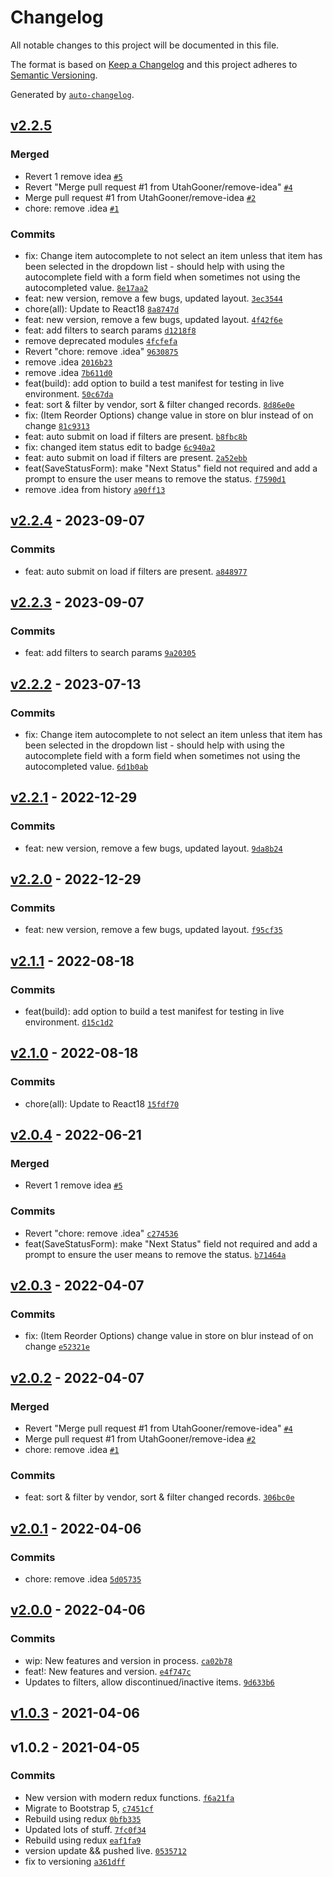 # Changelog

All notable changes to this project will be documented in this file.

The format is based on [Keep a Changelog](https://keepachangelog.com/en/1.0.0/)
and this project adheres to [Semantic Versioning](https://semver.org/spec/v2.0.0.html).

Generated by [`auto-changelog`](https://github.com/CookPete/auto-changelog).

## [v2.2.5](https://github.com/ChumsInc/product-status/compare/v2.2.4...v2.2.5)

### Merged

- Revert 1 remove idea [`#5`](https://github.com/ChumsInc/product-status/pull/5)
- Revert "Merge pull request #1 from UtahGooner/remove-idea" [`#4`](https://github.com/ChumsInc/product-status/pull/4)
- Merge pull request #1 from UtahGooner/remove-idea [`#2`](https://github.com/ChumsInc/product-status/pull/2)
- chore: remove .idea [`#1`](https://github.com/ChumsInc/product-status/pull/1)

### Commits

- fix: Change item autocomplete to not select an item unless that item has been selected in the dropdown list - should help with using the autocomplete field with a form field when sometimes not using the autocompleted value. [`8e17aa2`](https://github.com/ChumsInc/product-status/commit/8e17aa242bc4814e90507ea5c8dae1f46e18de23)
- feat: new version, remove a few bugs, updated layout. [`3ec3544`](https://github.com/ChumsInc/product-status/commit/3ec35447d04e09586c07dfd34458cb26732e653d)
- chore(all): Update to React18 [`8a8747d`](https://github.com/ChumsInc/product-status/commit/8a8747dc8f7ede5da70f4fe44e9a792c047f14ca)
- feat: new version, remove a few bugs, updated layout. [`4f42f6e`](https://github.com/ChumsInc/product-status/commit/4f42f6e7cc273c389261106c32e5f79a131456e7)
- feat: add filters to search params [`d1218f8`](https://github.com/ChumsInc/product-status/commit/d1218f892dbb2901f63d00d840211165562f56f7)
- remove deprecated modules [`4fcfefa`](https://github.com/ChumsInc/product-status/commit/4fcfefae61b0c307e108039544c67690aa73850a)
- Revert "chore: remove .idea" [`9630875`](https://github.com/ChumsInc/product-status/commit/9630875f3e25b35ec81918b4b4ec97439932182a)
- remove .idea [`2016b23`](https://github.com/ChumsInc/product-status/commit/2016b232eed25b075bb7b6c43fde38c776fafc1c)
- remove .idea [`7b611d0`](https://github.com/ChumsInc/product-status/commit/7b611d035d335013df3ef1ac9fb4b1fd39be9d8d)
- feat(build): add option to build a test manifest for testing in live environment. [`50c67da`](https://github.com/ChumsInc/product-status/commit/50c67da900224ff9c83f293d5b80714ebf29afa1)
- feat: sort & filter by vendor, sort & filter changed records. [`8d86e0e`](https://github.com/ChumsInc/product-status/commit/8d86e0eae32e165d809a2e9e52da21a45e12b131)
- fix: (Item Reorder Options) change value in store on blur instead of on change [`81c9313`](https://github.com/ChumsInc/product-status/commit/81c9313c2d7839609012fca3bea32703b8b430c2)
- feat: auto submit on load if filters are present. [`b8fbc8b`](https://github.com/ChumsInc/product-status/commit/b8fbc8bba91c97ce4a5d6c0a7f5fc47f5b887744)
- fix: changed item status edit to badge [`6c940a2`](https://github.com/ChumsInc/product-status/commit/6c940a2973859f76a11a9539e1d17688d48dc322)
- feat: auto submit on load if filters are present. [`2a52ebb`](https://github.com/ChumsInc/product-status/commit/2a52ebb3b407a40f1cddc272b3f324bcb530a96c)
- feat(SaveStatusForm): make "Next Status" field not required and add a prompt to ensure the user means to remove the status. [`f7590d1`](https://github.com/ChumsInc/product-status/commit/f7590d161cccb5c858401152432a761da58fcc53)
- remove .idea from history [`a90ff13`](https://github.com/ChumsInc/product-status/commit/a90ff134ccc994c36df522068d73a2aac65908cb)

## [v2.2.4](https://github.com/ChumsInc/product-status/compare/v2.2.3...v2.2.4) - 2023-09-07

### Commits

- feat: auto submit on load if filters are present. [`a848977`](https://github.com/ChumsInc/product-status/commit/a84897748b1601201480c55063218fcfc292f6b3)

## [v2.2.3](https://github.com/ChumsInc/product-status/compare/v2.2.2...v2.2.3) - 2023-09-07

### Commits

- feat: add filters to search params [`9a20305`](https://github.com/ChumsInc/product-status/commit/9a203052b92ddc67d8012b49be0a61e481d62d0f)

## [v2.2.2](https://github.com/ChumsInc/product-status/compare/v2.2.1...v2.2.2) - 2023-07-13

### Commits

- fix: Change item autocomplete to not select an item unless that item has been selected in the dropdown list - should help with using the autocomplete field with a form field when sometimes not using the autocompleted value. [`6d1b0ab`](https://github.com/ChumsInc/product-status/commit/6d1b0abad6f3acbd9462396184ab4936841fc7ce)

## [v2.2.1](https://github.com/ChumsInc/product-status/compare/v2.2.0...v2.2.1) - 2022-12-29

### Commits

- feat: new version, remove a few bugs, updated layout. [`9da8b24`](https://github.com/ChumsInc/product-status/commit/9da8b243aa8fb398bc550907d6bb551421bb778e)

## [v2.2.0](https://github.com/ChumsInc/product-status/compare/v2.1.1...v2.2.0) - 2022-12-29

### Commits

- feat: new version, remove a few bugs, updated layout. [`f95cf35`](https://github.com/ChumsInc/product-status/commit/f95cf355b9f243878ecfc3f152f93e3671b02b1a)

## [v2.1.1](https://github.com/ChumsInc/product-status/compare/v2.1.0...v2.1.1) - 2022-08-18

### Commits

- feat(build): add option to build a test manifest for testing in live environment. [`d15c1d2`](https://github.com/ChumsInc/product-status/commit/d15c1d2f5aa12044b05dfd676fdb90618b4d1085)

## [v2.1.0](https://github.com/ChumsInc/product-status/compare/v2.0.4...v2.1.0) - 2022-08-18

### Commits

- chore(all): Update to React18 [`15fdf70`](https://github.com/ChumsInc/product-status/commit/15fdf7093db73b5c435c60b5ff8792c74156ef9c)

## [v2.0.4](https://github.com/ChumsInc/product-status/compare/v2.0.3...v2.0.4) - 2022-06-21

### Merged

- Revert 1 remove idea [`#5`](https://github.com/ChumsInc/product-status/pull/5)

### Commits

- Revert "chore: remove .idea" [`c274536`](https://github.com/ChumsInc/product-status/commit/c274536dfbd7c7c5a06ae64b64eca89ceb5efd16)
- feat(SaveStatusForm): make "Next Status" field not required and add a prompt to ensure the user means to remove the status. [`b71464a`](https://github.com/ChumsInc/product-status/commit/b71464ae6b48de0096dc1f1588b45ad219432bb4)

## [v2.0.3](https://github.com/ChumsInc/product-status/compare/v2.0.2...v2.0.3) - 2022-04-07

### Commits

- fix: (Item Reorder Options) change value in store on blur instead of on change [`e52321e`](https://github.com/ChumsInc/product-status/commit/e52321e8b8fdc101d4d3c5128fc043b8607ef4a9)

## [v2.0.2](https://github.com/ChumsInc/product-status/compare/v2.0.1...v2.0.2) - 2022-04-07

### Merged

- Revert "Merge pull request #1 from UtahGooner/remove-idea" [`#4`](https://github.com/ChumsInc/product-status/pull/4)
- Merge pull request #1 from UtahGooner/remove-idea [`#2`](https://github.com/ChumsInc/product-status/pull/2)
- chore: remove .idea [`#1`](https://github.com/ChumsInc/product-status/pull/1)

### Commits

- feat: sort & filter by vendor, sort & filter changed records. [`306bc0e`](https://github.com/ChumsInc/product-status/commit/306bc0edb7fd36e69707359ef219d1dfb3ec3745)

## [v2.0.1](https://github.com/ChumsInc/product-status/compare/v2.0.0...v2.0.1) - 2022-04-06

### Commits

- chore: remove .idea [`5d05735`](https://github.com/ChumsInc/product-status/commit/5d0573554c98435bf99d70ccd99c958d27148718)

## [v2.0.0](https://github.com/ChumsInc/product-status/compare/v1.0.3...v2.0.0) - 2022-04-06

### Commits

- wip: New features and version in process. [`ca02b78`](https://github.com/ChumsInc/product-status/commit/ca02b78fe0bf1cdfa8423b47bf1654f7f2b07fd1)
- feat!: New features and version. [`e4f747c`](https://github.com/ChumsInc/product-status/commit/e4f747ca4dddcc34067e755d553809d98fe79c21)
- Updates to filters, allow discontinued/inactive items. [`9d633b6`](https://github.com/ChumsInc/product-status/commit/9d633b695d9c4ec67b502d30d7dac96e4af7407f)

## [v1.0.3](https://github.com/ChumsInc/product-status/compare/v1.0.2...v1.0.3) - 2021-04-06

## v1.0.2 - 2021-04-05

### Commits

- New version with modern redux functions. [`f6a21fa`](https://github.com/ChumsInc/product-status/commit/f6a21fa10606ff09ee96258d051ce17fc1a58169)
- Migrate to Bootstrap 5, [`c7451cf`](https://github.com/ChumsInc/product-status/commit/c7451cfbb1f6c2e2aa4f98739eb57ec95b3e15f5)
- Rebuild using redux [`0bfb335`](https://github.com/ChumsInc/product-status/commit/0bfb335db15310cb62c081ec5bd0df087668a6f9)
- Updated lots of stuff. [`7fc0f34`](https://github.com/ChumsInc/product-status/commit/7fc0f34eabea3fce8cbc4e9faee5b333834b96b2)
- Rebuild using redux [`eaf1fa9`](https://github.com/ChumsInc/product-status/commit/eaf1fa944480c5413745195de6dd11979aa543c3)
- version update && pushed live. [`0535712`](https://github.com/ChumsInc/product-status/commit/0535712efbab743cd0a49587a916be9c468b8296)
- fix to versioning [`a361dff`](https://github.com/ChumsInc/product-status/commit/a361dff2e8ae39d07e4513a63272a992132355f1)
